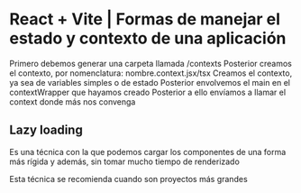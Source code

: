 # React + Vite | Formas de manejar el estado y contexto de una aplicación

Primero debemos generar una carpeta llamada /contexts
Posterior creamos el contexto, por nomenclatura: nombre.context.jsx/tsx
Creamos el contexto, ya sea de variables simples o de estado
Posterior envolvemos el main en el contextWrapper que hayamos creado
Posterior a ello envíamos a llamar el context donde más nos convenga

## Lazy loading

Es una técnica con la que podemos cargar los componentes
de una forma más rígida y además, sin tomar mucho tiempo de renderizado

Esta técnica se recomienda cuando son proyectos más grandes
